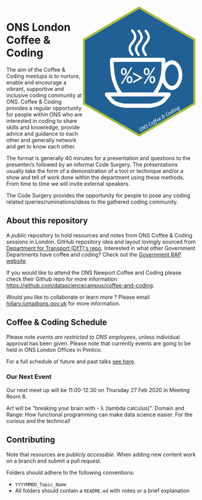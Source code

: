 <img src="assets/ons_cnc_hex.png" width="300" align="right">

# ONS London Coffee & Coding

The aim of the Coffee & Coding meetups is to nurture, enable and encourage a
vibrant, supportive and inclusive coding community at ONS. Coffee & Coding
provides a regular opportunity for people within ONS who are interested in
coding to share skills and knowledge, provide advice and guidance to each other
and generally network and get to know each other.

The format is generally 40 minutes for a presentation and questions to the
presenter/s followed by an informal Code Surgery. The presentations usually take
the form of a demonstration of a tool or technique and/or a show and tell of
work done within the department using these methods. From time to time we will
invite external speakers.

The Code Surgery provides the opportunity for people to pose any coding related
queries/ruminations/ideas to the gathered coding community.

## About this repository

A _public_ repository to hold resources and notes from ONS Coffee & Coding
sessions in London. GitHub repository idea and layout lovingly sourced from
[Department for Transport (DfT)'s
repo](https://github.com/departmentfortransport/coffee-and-coding). Interested
in what other Government Departments have coffee and coding? Check out the
[Government RAP
website](https://ukgovdatascience.github.io/rap-website/resource-coffee-and-coding.html).

If you would like to attend the ONS Newport Coffee and Coding please check their
Github repo for more information
https://github.com/datasciencecampus/coffee-and-coding.

Would you like to collaborate or learn more ? Please email
hillary.juma@ons.gov.uk for more information.

## Coffee & Coding Schedule

Please note _events are restricted to ONS employees_, unless individual approval
has been given. Please note that currently events are going to be held in ONS
London Offices in Pimlico.

For a full schedule of future and past talks [see here](SCHEDULE.md).

### Our Next Event

Our next meet up will be 11:00-12:30 on Thursday 27 Feb 2020 in Meeting Room 8.

Art will be "breaking your brain with - λ (lambda calculus)". Domain and Range:
How functional programming can make data science easier. For the curious and the
technical!

## Contributing

Note that resources are _publicly accessible_. When adding new content work on a
branch and submit a pull request.

Folders should adhere to the following conventions:

- `YYYYMMDD_Topic_Name`
- All folders should contain a `README.md` with notes or a brief explanation
